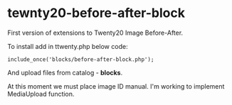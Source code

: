 # tewnty20-before-after-block

First version of extensions to Twenty20 Image Before-After.

To install add in ttwenty.php below code:
```
include_once('blocks/before-after-block.php');
```

And upload files from catalog - **blocks**.

At this moment we must place image ID manual.
I'm working to implement MediaUpload function.
